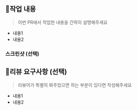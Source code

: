 ## 📝작업 내용

> 이번 PR에서 작업한 내용을 간략히 설명해주세요
- 내용1
- 내용2

### 스크린샷 (선택)

## 💬리뷰 요구사항 (선택)

> 리뷰어가 특별히 봐주었으면 하는 부분이 있다면 작성해주세요
- 내용1
- 내용2
